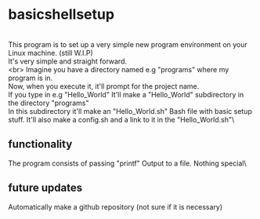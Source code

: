 # basicshellsetup
\
This program is to set up a very simple new program environment on your Linux machine. (still W.I.P)\
It's very simple and straight forward.\
<br\>
Imagine you have a directory named e.g "programs" where my program is in.\
Now, when you execute it, it'll prompt for the project name.\
If you type in e.g "Hello_World" It'll make a "Hello_World" subdirectory in the directory "programs"\
In this subdirectory it'll make an "Hello_World.sh" Bash file with basic setup stuff. It'll also make a config.sh and a link to it in the "Hello_World.sh"\
## functionality
The program consists of passing "printf" Output to a file. Nothing special\
## future updates
Automatically make a github repository (not sure if it is necessary)
